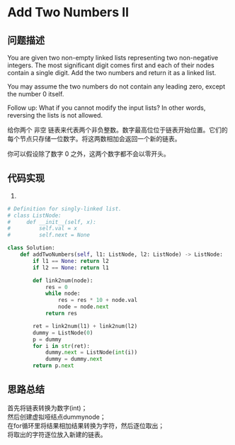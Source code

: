 #  Add Two Numbers II

## 问题描述

You are given two non-empty linked lists representing two non-negative integers. The most significant digit comes first and each of their nodes contain a single digit. Add the two numbers and return it as a linked list.

You may assume the two numbers do not contain any leading zero, except the number 0 itself.

Follow up:
What if you cannot modify the input lists? In other words, reversing the lists is not allowed. 

给你两个 非空 链表来代表两个非负整数。数字最高位位于链表开始位置。它们的每个节点只存储一位数字。将这两数相加会返回一个新的链表。

你可以假设除了数字 0 之外，这两个数字都不会以零开头。


## 代码实现

1.
```python
# Definition for singly-linked list.
# class ListNode:
#     def __init__(self, x):
#         self.val = x
#         self.next = None

class Solution:
    def addTwoNumbers(self, l1: ListNode, l2: ListNode) -> ListNode:
        if l1 == None: return l2
        if l2 == None: return l1

        def link2num(node):
            res = 0
            while node:
                res = res * 10 + node.val
                node = node.next
            return res

        ret = link2num(l1) + link2num(l2)
        dummy = ListNode(0)
        p = dummy
        for i in str(ret):
            dummy.next = ListNode(int(i))
            dummy = dummy.next
        return p.next
```


## 思路总结

首先将链表转换为数字(int)；  
然后创建虚拟哑结点dummynode；  
在for循环里将结果相加结果转换为字符，然后逐位取出；  
将取出的字符逐位放入新建的链表。
